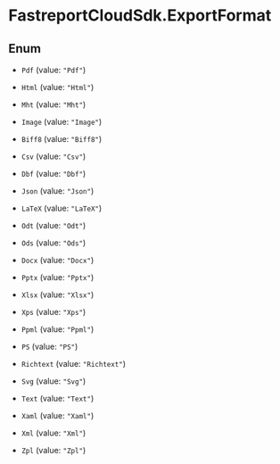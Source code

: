 # FastreportCloudSdk.ExportFormat

## Enum


* `Pdf` (value: `"Pdf"`)

* `Html` (value: `"Html"`)

* `Mht` (value: `"Mht"`)

* `Image` (value: `"Image"`)

* `Biff8` (value: `"Biff8"`)

* `Csv` (value: `"Csv"`)

* `Dbf` (value: `"Dbf"`)

* `Json` (value: `"Json"`)

* `LaTeX` (value: `"LaTeX"`)

* `Odt` (value: `"Odt"`)

* `Ods` (value: `"Ods"`)

* `Docx` (value: `"Docx"`)

* `Pptx` (value: `"Pptx"`)

* `Xlsx` (value: `"Xlsx"`)

* `Xps` (value: `"Xps"`)

* `Ppml` (value: `"Ppml"`)

* `PS` (value: `"PS"`)

* `Richtext` (value: `"Richtext"`)

* `Svg` (value: `"Svg"`)

* `Text` (value: `"Text"`)

* `Xaml` (value: `"Xaml"`)

* `Xml` (value: `"Xml"`)

* `Zpl` (value: `"Zpl"`)


